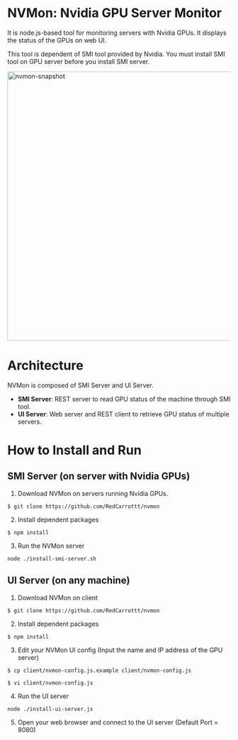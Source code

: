 # NVMon: Nvidia GPU Server Monitor
It is node.js-based tool for monitoring servers with Nvidia GPUs. It displays the status of the GPUs on web UI.

This tool is dependent of SMI tool provided by Nvidia. You must install SMI tool on GPU server before you install SMI server.

<img width="607" alt="nvmon-snapshot" src="https://user-images.githubusercontent.com/1433126/42417376-520f2f62-82c3-11e8-933e-ba3605494f73.png">

# Architecture
NVMon is composed of SMI Server and UI Server.
* **SMI Server**: REST server to read GPU status of the machine through SMI tool.
* **UI Server**: Web server and REST client to retrieve GPU status of multiple servers.

# How to Install and Run
## SMI Server (on server with Nvidia GPUs)
1. Download NVMon on servers running Nvidia GPUs.

```$ git clone https://github.com/RedCarrottt/nvmon```

2. Install dependent packages

```$ npm install```

3. Run the NVMon server

```node ./install-smi-server.sh```

## UI Server (on any machine)
1. Download NVMon on client

```$ git clone https://github.com/RedCarrottt/nvmon```

2. Install dependent packages

```$ npm install```

3. Edit your NVMon UI config (Input the name and IP address of the GPU server)

```$ cp client/nvmon-config.js.example client/nvmon-config.js```

```$ vi client/nvmon-config.js```

4. Run the UI server

```node ./install-ui-server.js```

5. Open your web browser and connect to the UI server (Default Port = 8080)
